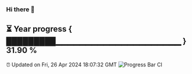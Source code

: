 ### Hi there 👋
⏳ Year progress { █████████▁▁▁▁▁▁▁▁▁▁▁▁▁▁▁▁▁▁▁▁▁ } 31.90 %
---
⏰ Updated on Fri, 26 Apr 2024 18:07:32 GMT
![Progress Bar CI](https://github.com/Moyi321/Moyi321/workflows/Progress%20Bar%20CI/badge.svg)
